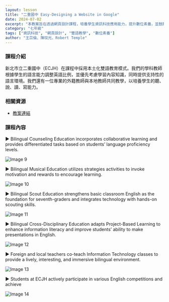 ```yaml
---
layout: lesson
title: "二重國中 Easy-Designing a Website in Google"
date: 2024-07-02
excerpt: "本教案旨在透過網頁設計課程，培養學生資訊科技應用能力，提升數位素養，並鼓勵探索資訊科技興趣。"
category: "七年級"
tags: ["資訊科技", "網頁設計", "雙語教學", "數位素養"]
author: "王苡倫、陳玟光、Robert Temple"
---
```


### 課程介紹

新北市立二重國中（ECJH）在課程中採用本土化雙語教育模式。我們的學科教師根據學生的語言能力調整英語比例，並優先考慮學習內容知識，同時提供支持性的語言環境。我們還有一位專業的外籍教師與本地教師共同教學，以培養學生的聽、說、讀、寫能力。

### 相關資源

* [教案連結](https://drive.google.com/file/d/1IJCdZ5AemNbpWVfEkheWD8E86uiVbfPX/view?usp=drive_link)

### 課程內容

▶ Bilingual Counseling Education incorporates collaborative learning and provides differentiated tasks based on students’ language proficiency levels.

<div style="margin-bottom: 10px;">
    <img src="https://lh5.googleusercontent.com/4kHfQAtMxSgbIdFl0fIxOSoeq4jK9ndq_Xwp0hllT83eICcgpf0tJdpPvboHzpbtV3YUkPmSL7ptXmGV4JIF7qwYtAp55yExWX7DN7Z6L8IJca6att0apNCz7Ya3eb1UMAnrwtKLKB8KdPgJy2MT-QdMpSL5DbyPEUKjZwRJ6aVkV8y35uK9ZQ=w1280" alt="Image 9" style="max-width: 100%;">
</div>

▶ Bilingual Musical Education utilizes strategies activities to invoke motivation and rewards to encourage learning.

<div style="margin-bottom: 10px;">
    <img src="https://lh4.googleusercontent.com/wit62gFGR-rJ2tRj658eLf7ARg-1Acv3MtQpgnImqiXyLq9zVTGEV5offh8M65EwmiyAplVQhE65hp44rrCF-ZM8563lGamrSnydDfjKwiTyAOiUjzRIpLnQQwRpZQMOV0hwHEBdsB9UXeHz4_pRfacOB5QgyEtx7MjqbyIvSUdFzJAwIbiFWQ=w1280" alt="Image 10" style="max-width: 100%;">
</div>

▶ Bilingual Scout Education strengthens basic classroom English as the foundation for seventh-graders and integrates technology with hands-on scouting skills.

<div style="margin-bottom: 10px;">
    <img src="https://lh4.googleusercontent.com/gPvTrDkYDog2BjhGN3kF-SC1Js7j-vB4H-tCj0WG3dyOCLdgFtzCNtCoAZ62iuPaeoGqKw5DBal4YT1iLHfvBUZOMBlJJjStoPRdZbaAEZ0RVgZ_Es0KFGPCFqiU_j4ishj8AjEzZq7klpBBTtQRWWjgc4T1a6rz4l7YEwvodxkx3pVDVMaXxw=w1280" alt="Image 11" style="max-width: 100%;">
</div>

▶ Bilingual Cross-Disciplinary Education adapts Project-Based Learning to enhance information literacy and improve students’ ability to make presentations in English.

<div style="margin-bottom: 10px;">
    <img src="https://lh3.googleusercontent.com/mNCKjAowm22zBFReiJibS1_qP8U5W0fxLrr8U-wQXFMN10BcRuhWTDdKEOrxFJlhvDZ4h9YE0fv1aX8faGW1Fu5DRLj9S6zRCfJuljo35oZE07BlHt70MWfL490v5WKpeM9vsAJesfz_m1aRH5j4QK5gXjE4vD7EevhPwPCFwdmnVqBsffDYOw=w1280" alt="Image 12" style="max-width: 100%;">
</div>

▶ Foreign and local teachers co-teach Information Technology classes to provide a lively, interesting, and immersive bilingual environment.

<div style="margin-bottom: 10px;">
    <img src="https://lh3.googleusercontent.com/LHpUt_FGWafyzr90e-5uo8O1HCJkFIEyDtZMRRglVvPc8lo1cIikfr3lwL7r9mGRZNzOqLIJzV2Q7xp3PL9QYtnv7Z6hBjJrGtjwes9Q4l1nSDsfqfoXm3EI0CHDjiIO1YhAmSw5yCeuHDhypKP20CeeIcds_OIOqyWj5kMhT-rcaiLYnJHl0g=w1280" alt="Image 13" style="max-width: 100%;">
</div>

▶ Students at ECJH actively participate in various English competitions and achieve

<div style="margin-bottom: 10px;">
    <img src="https://lh5.googleusercontent.com/Wzl78M4IpSi55w5AjQO0RhlzMGzOwCKyYY4igiOJXtFTQdhy-fSdks1tGiRLuVGDYB2tzWPID-arc-W6HhO-XQE5I2_LSgiL7UdZjOZaEAb_gWdULEvzv869NEg-3W-67MhWRoXdTHrosdLgy2OIbzd3-NafiTHJGvz-tOcLGbRybrLDluEUfw=w1280" alt="Image 14" style="max-width: 100%;">
</div>


